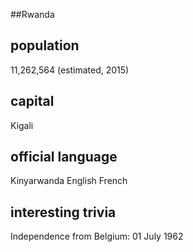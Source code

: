 ##Rwanda
## population
11,262,564 (estimated, 2015)

## capital
Kigali
 
## official language
Kinyarwanda
English
French

## interesting trivia
Independence from Belgium: 01 July 1962


